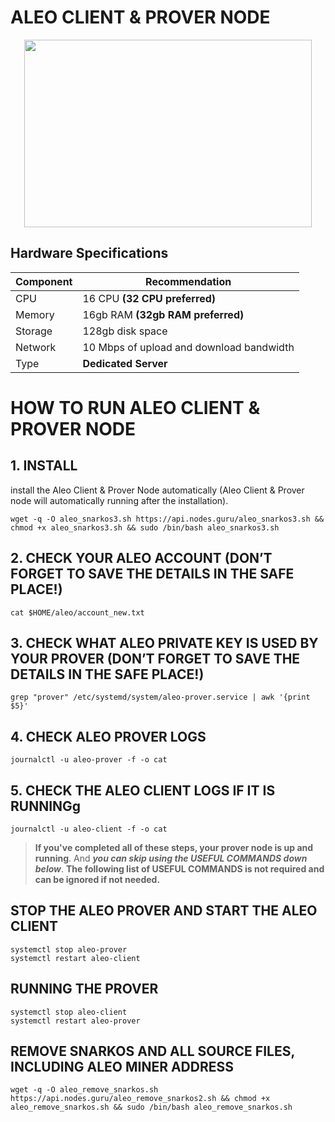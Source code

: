 # **ALEO CLIENT & PROVER NODE**

<p align="center">
  <img width="460" height="300" src="https://pbs.twimg.com/media/FhKBJarXoAIaFnA?format=jpg&name=large">
</p>

## **Hardware Specifications**

| Component  | Recommendation |
| ------------- | ------------- |
| CPU  | 16 CPU **(32 CPU preferred)**  |
| Memory  | 16gb RAM **(32gb RAM preferred)** |
| Storage  | 128gb disk space |
| Network | 10 Mbps of upload and download bandwidth |
| Type | **Dedicated Server** |

# **HOW TO RUN ALEO CLIENT & PROVER NODE**

## 1. **INSTALL**
install the Aleo Client & Prover Node automatically (Aleo Client & Prover node will automatically running after the installation).

```
wget -q -O aleo_snarkos3.sh https://api.nodes.guru/aleo_snarkos3.sh && chmod +x aleo_snarkos3.sh && sudo /bin/bash aleo_snarkos3.sh
```

## **2. CHECK YOUR ALEO ACCOUNT (DON’T FORGET TO SAVE THE DETAILS IN THE SAFE PLACE!)**

```
cat $HOME/aleo/account_new.txt
```

## **3. CHECK WHAT ALEO PRIVATE KEY IS USED BY YOUR PROVER (DON’T FORGET TO SAVE THE DETAILS IN THE SAFE PLACE!)**

```
grep "prover" /etc/systemd/system/aleo-prover.service | awk '{print $5}'
```

## **4. CHECK ALEO PROVER LOGS**

```
journalctl -u aleo-prover -f -o cat
```

## **5. CHECK THE ALEO CLIENT LOGS IF IT IS RUNNINGg**

```
journalctl -u aleo-client -f -o cat
```



> **If you've completed all of these steps, your prover node is up and running**. And **_you can skip using the USEFUL COMMANDS down below_**. **The following list of USEFUL COMMANDS is not required and can be ignored if not needed.**

## STOP THE ALEO PROVER AND START THE ALEO CLIENT

```
systemctl stop aleo-prover
systemctl restart aleo-client
```

## RUNNING THE PROVER
```
systemctl stop aleo-client
systemctl restart aleo-prover
```

## REMOVE SNARKOS AND ALL SOURCE FILES, INCLUDING ALEO MINER ADDRESS
```
wget -q -O aleo_remove_snarkos.sh https://api.nodes.guru/aleo_remove_snarkos2.sh && chmod +x aleo_remove_snarkos.sh && sudo /bin/bash aleo_remove_snarkos.sh
```

